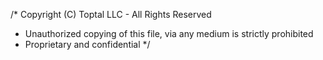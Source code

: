 /* Copyright (C) Toptal LLC - All Rights Reserved
 * Unauthorized copying of this file, via any medium is strictly prohibited
 * Proprietary and confidential
 */
